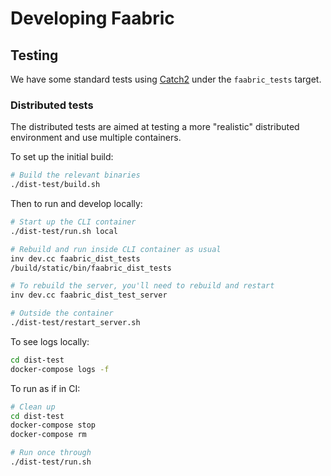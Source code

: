 # Developing Faabric

## Testing

We have some standard tests using [Catch2](https://github.com/catchorg/Catch2)
under the `faabric_tests` target.

### Distributed tests

The distributed tests are aimed at testing a more "realistic" distributed
environment and use multiple containers.

To set up the initial build:

```bash
# Build the relevant binaries
./dist-test/build.sh
```

Then to run and develop locally:

```bash
# Start up the CLI container
./dist-test/run.sh local

# Rebuild and run inside CLI container as usual
inv dev.cc faabric_dist_tests
/build/static/bin/faabric_dist_tests

# To rebuild the server, you'll need to rebuild and restart
inv dev.cc faabric_dist_test_server

# Outside the container
./dist-test/restart_server.sh
```

To see logs locally:

```bash
cd dist-test
docker-compose logs -f
```

To run as if in CI:

```bash
# Clean up
cd dist-test
docker-compose stop
docker-compose rm

# Run once through
./dist-test/run.sh
```
